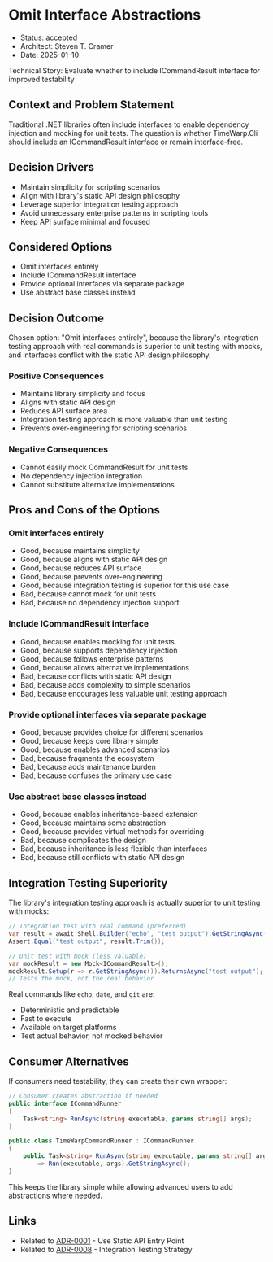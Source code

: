 # Omit Interface Abstractions

* Status: accepted
* Architect: Steven T. Cramer
* Date: 2025-01-10

Technical Story: Evaluate whether to include ICommandResult interface for improved testability

## Context and Problem Statement

Traditional .NET libraries often include interfaces to enable dependency injection and mocking for unit tests. The question is whether TimeWarp.Cli should include an ICommandResult interface or remain interface-free.

## Decision Drivers

* Maintain simplicity for scripting scenarios
* Align with library's static API design philosophy
* Leverage superior integration testing approach
* Avoid unnecessary enterprise patterns in scripting tools
* Keep API surface minimal and focused

## Considered Options

* Omit interfaces entirely
* Include ICommandResult interface
* Provide optional interfaces via separate package
* Use abstract base classes instead

## Decision Outcome

Chosen option: "Omit interfaces entirely", because the library's integration testing approach with real commands is superior to unit testing with mocks, and interfaces conflict with the static API design philosophy.

### Positive Consequences

* Maintains library simplicity and focus
* Aligns with static API design
* Reduces API surface area
* Integration testing approach is more valuable than unit testing
* Prevents over-engineering for scripting scenarios

### Negative Consequences

* Cannot easily mock CommandResult for unit tests
* No dependency injection integration
* Cannot substitute alternative implementations

## Pros and Cons of the Options

### Omit interfaces entirely

* Good, because maintains simplicity
* Good, because aligns with static API design
* Good, because reduces API surface
* Good, because prevents over-engineering
* Good, because integration testing is superior for this use case
* Bad, because cannot mock for unit tests
* Bad, because no dependency injection support

### Include ICommandResult interface

* Good, because enables mocking for unit tests
* Good, because supports dependency injection
* Good, because follows enterprise patterns
* Good, because allows alternative implementations
* Bad, because conflicts with static API design
* Bad, because adds complexity to simple scenarios
* Bad, because encourages less valuable unit testing approach

### Provide optional interfaces via separate package

* Good, because provides choice for different scenarios
* Good, because keeps core library simple
* Good, because enables advanced scenarios
* Bad, because fragments the ecosystem
* Bad, because adds maintenance burden
* Bad, because confuses the primary use case

### Use abstract base classes instead

* Good, because enables inheritance-based extension
* Good, because maintains some abstraction
* Good, because provides virtual methods for overriding
* Bad, because complicates the design
* Bad, because inheritance is less flexible than interfaces
* Bad, because still conflicts with static API design

## Integration Testing Superiority

The library's integration testing approach is actually superior to unit testing with mocks:

```csharp
// Integration test with real command (preferred)
var result = await Shell.Builder("echo", "test output").GetStringAsync();
Assert.Equal("test output", result.Trim());

// Unit test with mock (less valuable)
var mockResult = new Mock<ICommandResult>();
mockResult.Setup(r => r.GetStringAsync()).ReturnsAsync("test output");
// Tests the mock, not the real behavior
```

Real commands like `echo`, `date`, and `git` are:
* Deterministic and predictable
* Fast to execute
* Available on target platforms
* Test actual behavior, not mocked behavior

## Consumer Alternatives

If consumers need testability, they can create their own wrapper:

```csharp
// Consumer creates abstraction if needed
public interface ICommandRunner
{
    Task<string> RunAsync(string executable, params string[] args);
}

public class TimeWarpCommandRunner : ICommandRunner
{
    public Task<string> RunAsync(string executable, params string[] args)
        => Run(executable, args).GetStringAsync();
}
```

This keeps the library simple while allowing advanced users to add abstractions where needed.

## Links

* Related to [ADR-0001](0001-use-static-api-entry-point.md) - Use Static API Entry Point
* Related to [ADR-0008](0008-integration-testing-strategy.md) - Integration Testing Strategy